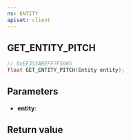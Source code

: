 ```yaml
---
ns: ENTITY
apiset: client
---
```

## GET_ENTITY_PITCH

```c
// 0xEF355ABEFF7F5005
float GET_ENTITY_PITCH(Entity entity);
```


## Parameters
* **entity**:

## Return value

